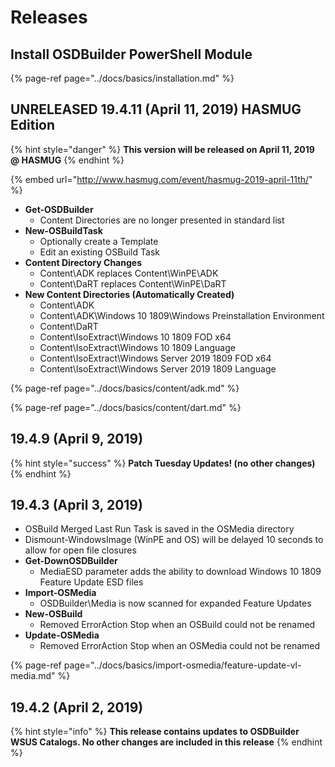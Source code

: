 # Releases

## Install OSDBuilder PowerShell Module

{% page-ref page="../docs/basics/installation.md" %}

## UNRELEASED 19.4.11 \(April 11, 2019\) HASMUG Edition

{% hint style="danger" %}
**This version will be released on April 11, 2019 @ HASMUG**
{% endhint %}

{% embed url="http://www.hasmug.com/event/hasmug-2019-april-11th/" %}

* **Get-OSDBuilder**
  * Content Directories are no longer presented in standard list
* **New-OSBuildTask**
  * Optionally create a Template
  * Edit an existing OSBuild Task
* **Content Directory Changes**
  * Content\ADK replaces Content\WinPE\ADK
  * Content\DaRT replaces Content\WinPE\DaRT
* **New Content Directories \(Automatically Created\)**
  * Content\ADK
  * Content\ADK\Windows 10 1809\Windows Preinstallation Environment
  * Content\DaRT
  * Content\IsoExtract\Windows 10 1809 FOD x64
  * Content\IsoExtract\Windows 10 1809 Language
  * Content\IsoExtract\Windows Server 2019 1809 FOD x64
  * Content\IsoExtract\Windows Server 2019 1809 Language

{% page-ref page="../docs/basics/content/adk.md" %}

{% page-ref page="../docs/basics/content/dart.md" %}

## 19.4.9 \(April 9, 2019\)

{% hint style="success" %}
**Patch Tuesday Updates! \(no other changes\)**
{% endhint %}

## 19.4.3 \(April 3, 2019\)

* OSBuild Merged Last Run Task is saved in the OSMedia directory
* Dismount-WindowsImage \(WinPE and OS\) will be delayed 10 seconds to allow for open file closures
* **Get-DownOSDBuilder**
  * MediaESD parameter adds the ability to download Windows 10 1809 Feature Update ESD files
* **Import-OSMedia**
  * OSDBuilder\Media is now scanned for expanded Feature Updates
* **New-OSBuild**
  * Removed ErrorAction Stop when an OSBuild could not be renamed
* **Update-OSMedia**
  * Removed ErrorAction Stop when an OSMedia could not be renamed

{% page-ref page="../docs/basics/import-osmedia/feature-update-vl-media.md" %}

## 19.4.2 \(April 2, 2019\)

{% hint style="info" %}
**This release contains updates to OSDBuilder WSUS Catalogs.  No other changes are included in this release**
{% endhint %}


